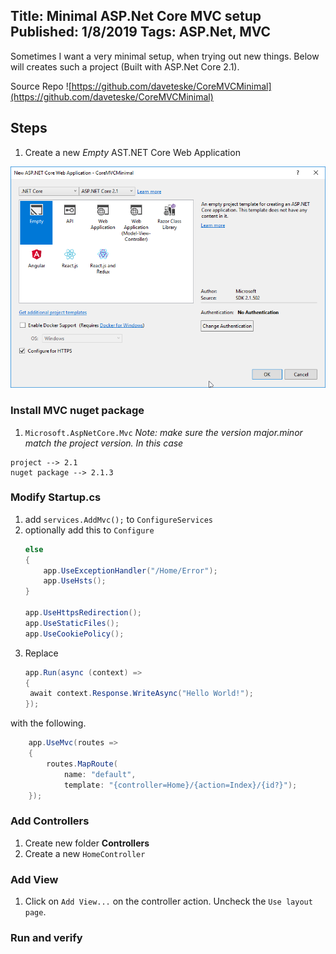 Title: Minimal ASP.Net Core MVC setup
Published: 1/8/2019
Tags: ASP.Net, MVC
---

Sometimes I want a very minimal setup, when trying out new things.
Below will creates such a project (Built with ASP.Net Core 2.1). 

Source Repo ![https://github.com/daveteske/CoreMVCMinimal](https://github.com/daveteske/CoreMVCMinimal)

## Steps

1. Create a new *Empty* AST.NET Core Web Application

![Empty Project ](EmptyMVCProject.png)


### Install MVC nuget package
1. ```Microsoft.AspNetCore.Mvc``` *Note: make sure the version major.minor match the project version. In this case*

```
project --> 2.1
nuget package --> 2.1.3
```

### Modify Startup.cs
1. add `services.AddMvc();` to `ConfigureServices`
1. optionally add this to `Configure`
    ```csharp 
    else
    {
        app.UseExceptionHandler("/Home/Error");
        app.UseHsts();
    }
    
    app.UseHttpsRedirection();
    app.UseStaticFiles();
    app.UseCookiePolicy();
    ```
1. Replace 
    ```csharp
    app.Run(async (context) =>
    {
     await context.Response.WriteAsync("Hello World!");
    });
    ```
    
with the following.
    
```csharp
	app.UseMvc(routes =>
	{
    	routes.MapRoute(
    	    name: "default",
    	    template: "{controller=Home}/{action=Index}/{id?}");
	});
```


### Add Controllers 
1. Create new folder **Controllers**
1. Create a new `HomeController`

### Add View
1. Click on `Add View...` on the controller action. Uncheck the `Use layout page`.

### Run and verify


